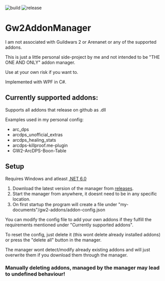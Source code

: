 ![build](https://github.com/Marvkop/Gw2AddonManager/actions/workflows/build.yml/badge.svg?branch=main)
![release](https://github.com/Marvkop/Gw2AddonManager/actions/workflows/release.yml/badge.svg)

# Gw2AddonManager
I am not associated with Guildwars 2 or Arenanet or any of the supported addons.

This is just a little personal side-project by me and not intended to be "THE ONE AND ONLY" addon manager.

Use at your own risk if you want to.

Implemented with WPF in C#.

## Currently supported addons:

Supports all addons that release on github as .dll

Examples used in my personal config:

- arc_dps
- arcdps_unofficial_extras
- arcdps_healing_stats
- arcdps-killproof.me-plugin
- GW2-ArcDPS-Boon-Table

## Setup

Requires Windows and atleast [.NET 6.0](https://dotnet.microsoft.com/en-us/download/dotnet)

1. Download the latest version of the manager from [releases](https://github.com/Marvkop/Gw2AddonManager/releases).
2. Start the manager from anywhere, it doesnt need to be in any specific location.
3. On first startup the program will create a file under "my-documents"/gw2-addons/addon-config.json

You can modify the config file to add your own addons if they fulfill the requirements mentioned under "Currently supported addons".

To reset the config, just delete it (this wont delete already installed addons) or press the "delete all" button in the manager.

The manager wont detect/modify already existing addons and will just overwrite them if you download them through the manager.

### Manually deleting addons, managed by the manager may lead to undefined behaviour!
